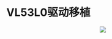 # VL53L0驱动移植
<div align=center><img src="STM32-SensorDevicePorting/TOF_LASER_VL53L0X/VL53L0X.jpg"></div>
